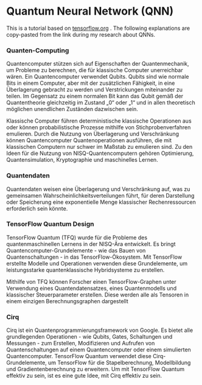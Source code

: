 
# Quantum Neural Network (QNN)

This is a tutorial based on [tensorflow.org](https://www.tensorflow.org/quantum/)
. The following explanations are copy-pasted from the link during my research about QNNs.


### Quanten-Computing

Quantencomputer stützen sich auf Eigenschaften der Quantenmechanik, um Probleme zu berechnen, die für klassische Computer unerreichbar wären. Ein Quantencomputer verwendet Qubits. Qubits sind wie normale Bits in einem Computer, aber mit der zusätzlichen Fähigkeit, in eine Überlagerung gebracht zu werden und Verstrickungen miteinander zu teilen. Im Gegensatz zu einem normalen Bit kann das Qubit gemäß der Quantentheorie gleichzeitig im Zustand „0“ oder „1“ und in allen theoretisch möglichen unendlichen Zuständen dazwischen sein.


Klassische Computer führen deterministische klassische Operationen aus oder können probabilistische Prozesse mithilfe von Stichprobenverfahren emulieren. Durch die Nutzung von Überlagerung und Verschränkung können Quantencomputer Quantenoperationen ausführen, die mit klassischen Computern nur schwer im Maßstab zu emulieren sind. Zu den Ideen für die Nutzung von NISQ-Quantencomputern gehören Optimierung, Quantensimulation, Kryptographie und maschinelles Lernen.

### Quantendaten

Quantendaten weisen eine Überlagerung und Verschränkung auf, was zu gemeinsamen Wahrscheinlichkeitsverteilungen führt, für deren Darstellung oder Speicherung eine exponentielle Menge klassischer Rechenressourcen erforderlich sein könnte.

### TensorFlow Quantum Design

TensorFlow Quantum (TFQ) wurde für die Probleme des quantenmaschinellen Lernens in der NISQ-Ära entwickelt. Es bringt Quantencomputer-Grundelemente - wie das Bauen von Quantenschaltungen - in das TensorFlow-Ökosystem. Mit TensorFlow erstellte Modelle und Operationen verwenden diese Grundelemente, um leistungsstarke quantenklassische Hybridsysteme zu erstellen.

Mithilfe von TFQ können Forscher einen TensorFlow-Graphen unter Verwendung eines Quantendatensatzes, eines Quantenmodells und klassischer Steuerparameter erstellen. Diese werden alle als Tensoren in einem einzigen Berechnungsgraphen dargestellt

### Cirq

Cirq ist ein Quantenprogrammierungsframework von Google. Es bietet alle grundlegenden Operationen - wie Qubits, Gates, Schaltungen und Messungen - zum Erstellen, Modifizieren und Aufrufen von Quantenschaltungen auf einem Quantencomputer oder einem simulierten Quantencomputer. TensorFlow Quantum verwendet diese Cirq-Grundelemente, um TensorFlow für die Stapelberechnung, Modellbildung und Gradientenberechnung zu erweitern. Um mit TensorFlow Quantum effektiv zu sein, ist es eine gute Idee, mit Cirq effektiv zu sein.